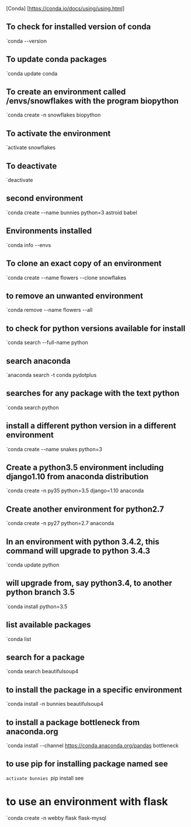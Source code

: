 
[Conda] [https://conda.io/docs/using/using.html]

## To check for installed version of conda
`conda --version

## To update conda packages
`conda update conda

## To create an environment called /envs/snowflakes with the program biopython
`conda create -n snowflakes biopython

## To activate the environment
`activate snowflakes

## To deactivate
`deactivate 

## second environment
`conda create --name bunnies python=3 astroid babel

## Environments installed
`conda info --envs

## To clone an exact copy of an environment
`conda create --name flowers --clone snowflakes

## to remove an unwanted environment
`conda remove --name flowers --all

## to check for python versions available for install
`conda search --full-name python

## search anaconda
`anaconda search -t conda pydotplus

## searches for any package with the text python
`conda search python 

## install a different python version in a different environment
`conda create --name snakes python=3

## Create a python3.5 environment including django1.10 from anaconda distribution
`conda create -n py35 python=3.5 django=1.10 anaconda

## Create another environment for python2.7
`conda create -n py27 python=2.7 anaconda

## In an environment with python 3.4.2, this command will upgrade to python 3.4.3
`conda update python

## will upgrade from, say python3.4, to another python branch 3.5
`conda install python=3.5

## list available packages
`conda list

## search for a package
`conda search beautifulsoup4

## to install the package in a specific environment
`conda install -n bunnies beautifulsoup4

## to install a package bottleneck from anaconda.org
`conda install --channel https://conda.anaconda.org/pandas bottleneck

## to use pip for installing package named see
`activate bunnies
`pip install see


# to use an environment with flask
`conda create -n webby flask flask-mysql
